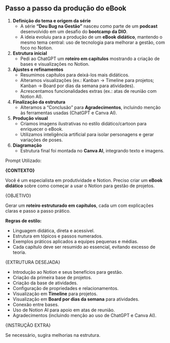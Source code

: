## **Passo a passo da produção do eBook**

1. **Definição do tema e origem da série**
    - A série **“Deu Bug na Gestão”** nasceu como parte de um **podcast** desenvolvido em um desafio do **bootcamp da DIO**.
    - A ideia evoluiu para a produção de um **eBook didático**, mantendo o mesmo tema central: uso de tecnologia para melhorar a gestão, com foco no Notion.
2. **Estrutura inicial**
    - Pedi ao ChatGPT um **roteiro em capítulos** mostrando a criação de bases e visualizações no Notion.
3. **Ajustes e refinamentos**
    - Resumimos capítulos para deixá-los mais didáticos.
    - Alteramos visualizações (ex.: Kanban → Timeline para projetos; Kanban → Board por dias da semana para atividades).
    - Acrescentamos funcionalidades extras (ex.: atas de reunião com Notion AI).
4. **Finalização da estrutura**
    - Alteramos a “Conclusão” para **Agradecimentos**, incluindo menção às ferramentas usadas (ChatGPT e Canva AI).
5. **Produção visual**
    - Criamos imagens ilustrativas no estilo didático/cartoon para enriquecer o eBook.
    - Utilizamos inteligência artificial para isolar personagens e gerar variações de poses.
6. **Diagramação**
    - Estrutura final foi montada no **Canva AI**, integrando texto e imagens.

Prompt Utilizado:

**{CONTEXTO}**

Você é um especialista em produtividade e Notion. Preciso criar um **eBook didático** sobre como começar a usar o Notion para gestão de projetos.

{OBJETIVO}

Gerar um **roteiro estruturado em capítulos**, cada um com explicações claras e passo a passo prático.

**Regras de estilo:**

- Linguagem didática, direta e acessível.
- Estrutura em tópicos e passos numerados.
- Exemplos práticos aplicados a equipes pequenas e médias.
- Cada capítulo deve ser resumido ao essencial, evitando excesso de teoria.

{EXTRUTURA DESEJADA}

- Introdução ao Notion e seus benefícios para gestão.
- Criação da primeira base de projetos.
- Criação da base de atividades.
- Configuração de propriedades e relacionamentos.
- Visualização em **Timeline** para projetos.
- Visualização em **Board por dias da semana** para atividades.
- Conexão entre bases.
- Uso de Notion AI para apoio em atas de reunião.
- Agradecimentos (incluindo menção ao uso de ChatGPT e Canva AI).

{INSTRUÇÃO EXTRA}

Se necessário, sugira melhorias na estrutura.
